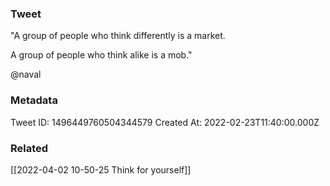 ### Tweet
"A group of people who think differently is a market. 

A group of people who think alike is a mob."

@naval

### Metadata
Tweet ID: 1496449760504344579
Created At: 2022-02-23T11:40:00.000Z

### Related
[[2022-04-02 10-50-25 Think for yourself]]

